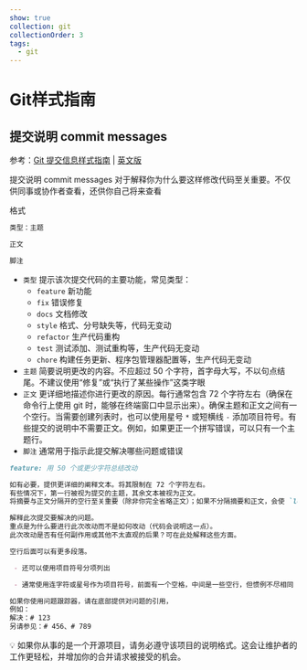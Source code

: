 ```yaml
---
show: true
collection: git
collectionOrder: 3
tags:
  - git
---
```


# Git样式指南

## 提交说明 commit messages
参考：[Git 提交信息样式指南](./_v_attachments/20191120110952677_27628/git-commit-message-guide-CN.pdf) | [英文版](https://s3.cn-north-1.amazonaws.com.cn/static-documents/nd001/Udacity+Nanodegree+Style+Guide_CSS_EN.pdf)

提交说明 commit messages 对于解释你为什么要这样修改代码至关重要。不仅供同事或协作者查看，还供你自己将来查看

格式

```md
类型：主题

正文

脚注
```

* `类型` 提示该次提交代码的主要功能，常见类型：
    * `feature` 新功能
    * `fix` 错误修复
    * `docs` 文档修改
    * `style` 格式、分号缺失等，代码无变动
    * `refactor` 生产代码重构
    * `test` 测试添加、测试重构等，生产代码无变动
    * `chore` 构建任务更新、程序包管理器配置等，生产代码无变动
* `主题` 简要说明更改的内容。不应超过 50 个字符，首字母大写，不以句点结尾。不建议使用“修复”或“执行了某些操作”这类字眼
* `正文` 更详细地描述你进行更改的原因。每行通常包含 72 个字符左右（确保在命令行上使用 git 时，能够在终端窗口中显示出来）。确保主题和正文之间有一个空行。当需要创建列表时，也可以使用星号 `*` 或短横线 `-` 添加项目符号。有些提交的说明中不需要正文。例如，如果更正一个拼写错误，可以只有一个主题行。
* `脚注` 通常用于指示此提交解决哪些问题或错误


```md
feature: 用 50 个或更少字符总结改动

如有必要，提供更详细的阐释文本。将其限制在 72 个字符左右。
有些情况下，第一行被视为提交的主题，其余文本被视为正文。
将摘要与正文分隔开的空行至关重要（除非你完全省略正文）；如果不分隔摘要和正文，会使 `log`、`shortlog` 和 `rebase` 等工具可能无法识别。

解释此次提交要解决的问题。
重点是为什么要进行此次改动而不是如何改动（代码会说明这一点）。
此次改动是否有任何副作用或其他不太直观的后果？可在此处解释这些方面。

空行后面可以有更多段落。

 - 还可以使用项目符号分项列出

 - 通常使用连字符或星号作为项目符号，前面有一个空格，中间是一些空行，但惯例不尽相同

如果你使用问题跟踪器，请在底部提供对问题的引用，
例如：
解决：# 123
另请参见：# 456、# 789
```

:bulb: 如果你从事的是一个开源项目，请务必遵守该项目的说明格式。这会让维护者的工作更轻松，并增加你的合并请求被接受的机会。